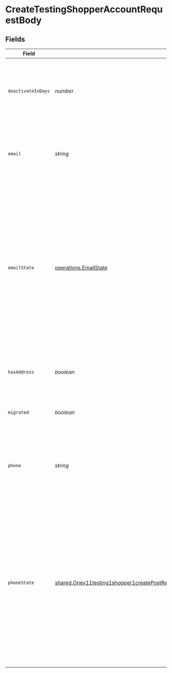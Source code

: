 # CreateTestingShopperAccountRequestBody


## Fields

| Field                                                                                                                                                                                                                                                                                                           | Type                                                                                                                                                                                                                                                                                                            | Required                                                                                                                                                                                                                                                                                                        | Description                                                                                                                                                                                                                                                                                                     | Example                                                                                                                                                                                                                                                                                                         |
| --------------------------------------------------------------------------------------------------------------------------------------------------------------------------------------------------------------------------------------------------------------------------------------------------------------- | --------------------------------------------------------------------------------------------------------------------------------------------------------------------------------------------------------------------------------------------------------------------------------------------------------------- | --------------------------------------------------------------------------------------------------------------------------------------------------------------------------------------------------------------------------------------------------------------------------------------------------------------- | --------------------------------------------------------------------------------------------------------------------------------------------------------------------------------------------------------------------------------------------------------------------------------------------------------------- | --------------------------------------------------------------------------------------------------------------------------------------------------------------------------------------------------------------------------------------------------------------------------------------------------------------- |
| `deactivateInDays`                                                                                                                                                                                                                                                                                              | *number*                                                                                                                                                                                                                                                                                                        | :heavy_minus_sign:                                                                                                                                                                                                                                                                                              | Number of days after which the test account is deactivated. Default: 30 days. Maximum: 180 days.                                                                                                                                                                                                                |                                                                                                                                                                                                                                                                                                                 |
| `email`                                                                                                                                                                                                                                                                                                         | *string*                                                                                                                                                                                                                                                                                                        | :heavy_minus_sign:                                                                                                                                                                                                                                                                                              | Deprecated. Please leave this field absent and let the API automatically generate a random email.                                                                                                                                                                                                               |                                                                                                                                                                                                                                                                                                                 |
| `emailState`                                                                                                                                                                                                                                                                                                    | [operations.EmailState](../../models/operations/emailstate.md)                                                                                                                                                                                                                                                  | :heavy_minus_sign:                                                                                                                                                                                                                                                                                              | The status of the shopper account identifier (email or phone). If the account does not have this identifier, the status is "missing"; If the identifier has been used to receive an OTP code, the status is "verified"; If the identifier has not been used to receive an OTP code, the status is "unverified". | verified                                                                                                                                                                                                                                                                                                        |
| `hasAddress`                                                                                                                                                                                                                                                                                                    | *boolean*                                                                                                                                                                                                                                                                                                       | :heavy_minus_sign:                                                                                                                                                                                                                                                                                              | Add a random U.S. address to the created account if set to `true`                                                                                                                                                                                                                                               |                                                                                                                                                                                                                                                                                                                 |
| `migrated`                                                                                                                                                                                                                                                                                                      | *boolean*                                                                                                                                                                                                                                                                                                       | :heavy_minus_sign:                                                                                                                                                                                                                                                                                              | Set this account as migrated by the merchant in the request                                                                                                                                                                                                                                                     |                                                                                                                                                                                                                                                                                                                 |
| `phone`                                                                                                                                                                                                                                                                                                         | *string*                                                                                                                                                                                                                                                                                                        | :heavy_minus_sign:                                                                                                                                                                                                                                                                                              | Deprecated. Please leave this field absent and let the API automatically generate a random phone number.                                                                                                                                                                                                        |                                                                                                                                                                                                                                                                                                                 |
| `phoneState`                                                                                                                                                                                                                                                                                                    | [shared.Onev11testing1shopper1createPostRequestBodyContentApplication1jsonSchemaPropertiesEmailState](../../models/shared/onev11testing1shopper1createpostrequestbodycontentapplication1jsonschemapropertiesemailstate.md)                                                                                      | :heavy_minus_sign:                                                                                                                                                                                                                                                                                              | The status of the shopper account identifier (email or phone). If the account does not have this identifier, the status is "missing"; If the identifier has been used to receive an OTP code, the status is "verified"; If the identifier has not been used to receive an OTP code, the status is "unverified". | verified                                                                                                                                                                                                                                                                                                        |